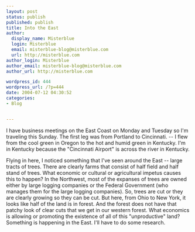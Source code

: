 ```yaml
---
layout: post
status: publish
published: publish
title: Into the East
author:
  display_name: Misterblue
  login: Misterblue
  email: misterblue-blog@misterblue.com
  url: http://misterblue.com
author_login: Misterblue
author_email: misterblue-blog@misterblue.com
author_url: http://misterblue.com

wordpress_id: 444
wordpress_url: /?p=444
date: 2004-07-12 04:30:52
categories:
- Blog


---
```

<p>
    I have business meetings on the East Coast on Monday and Tuesday
    so I'm traveling this Sunday.
    The first leg was from Portland to Cincinnati.
     -- I flew from the cool green in Oregon to the hot
     and humid green in Kentucky.
     I'm in Kentucky because the "Cincinnati Airport" is across
     the river in Kentucky.
</p>
<p>
    Flying in here, I noticed something that I've seen around
    the East -- large tracts of trees.
    There are clearly farms that consist of half field and
    half stand of trees.
    What economic or cultural or agricultural impetus
    causes this to happen?
    In the Northwest, most of the expanses of trees are owned
    either by large logging companies or the Federal Government
    (who manages them for the large logging companies).
    So, trees are cut or they are clearly growing so they can
    be cut.
    But here, from Ohio to New York,
    it looks like half of the land is in forest.
    And the forest does not have that patchy look of
    clear cuts that we get in our western forest.
    What economics is allowing or promoting the existence
    of all of this "unproductive" land?
    Something is happening in the East.
    I'll have to do some research.
</p>
